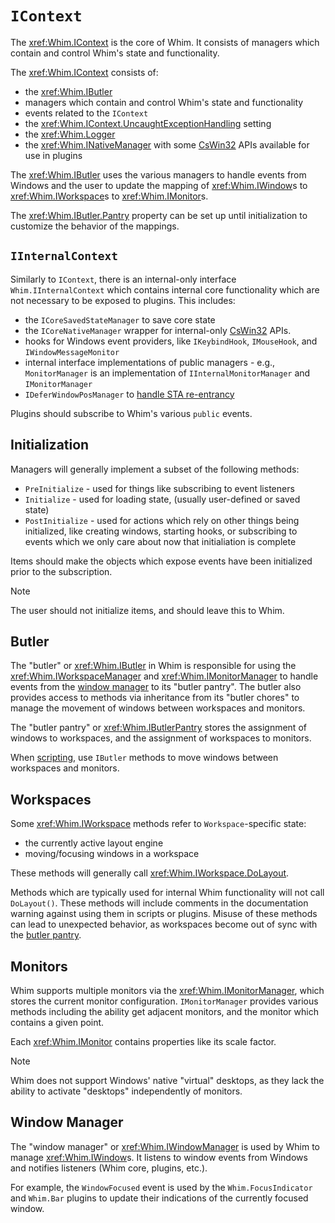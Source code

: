 # `IContext`

The <xref:Whim.IContext> is the core of Whim. It consists of managers which contain and control Whim's state and functionality.

The <xref:Whim.IContext> consists of:

- the <xref:Whim.IButler>
- managers which contain and control Whim's state and functionality
- events related to the `IContext`
- the <xref:Whim.IContext.UncaughtExceptionHandling> setting
- the <xref:Whim.Logger>
- the <xref:Whim.INativeManager> with some [CsWin32](./native-apis.md) APIs available for use in plugins

The <xref:Whim.IButler> uses the various managers to handle events from Windows and the user to update the mapping of <xref:Whim.IWindow>s to <xref:Whim.IWorkspace>s to <xref:Whim.IMonitor>s.

The <xref:Whim.IButler.Pantry> property can be set up until initialization to customize the behavior of the mappings.

## `IInternalContext`

Similarly to `IContext`, there is an internal-only interface `Whim.IInternalContext` which contains internal core functionality which are not necessary to be exposed to plugins. This includes:

- the `ICoreSavedStateManager` to save core state
- the `ICoreNativeManager` wrapper for internal-only [CsWin32](./native-apis.md) APIs.
- hooks for Windows event providers, like `IKeybindHook`, `IMouseHook`, and `IWindowMessageMonitor`
- internal interface implementations of public managers - e.g., `MonitorManager` is an implementation of `IInternalMonitorManager` and `IMonitorManager`
- `IDeferWindowPosManager` to [handle STA re-entrancy](./threading.md)

Plugins should subscribe to Whim's various `public` events.

## Initialization

Managers will generally implement a subset of the following methods:

- `PreInitialize` - used for things like subscribing to event listeners
- `Initialize` - used for loading state, (usually user-defined or saved state)
- `PostInitialize` - used for actions which rely on other things being initialized, like creating windows, starting hooks, or subscribing to events which we only care about now that initialiation is complete

Items should make the objects which expose events have been initialized prior to the subscription.

> [!NOTE]
> The user should not initialize items, and should leave this to Whim.

## Butler

The "butler" or <xref:Whim.IButler> in Whim is responsible for using the <xref:Whim.IWorkspaceManager> and <xref:Whim.IMonitorManager> to handle events from the [window manager](#window-manager) to its "butler pantry". The butler also provides access to methods via inheritance from its "butler chores" to manage the movement of windows between workspaces and monitors.

The "butler pantry" or <xref:Whim.IButlerPantry> stores the assignment of windows to workspaces, and the assignment of workspaces to monitors.

When [scripting](../customize/scripting.md), use `IButler` methods to move windows between workspaces and monitors.

## Workspaces

Some <xref:Whim.IWorkspace> methods refer to `Workspace`-specific state:

- the currently active layout engine
- moving/focusing windows in a workspace

These methods will generally call <xref:Whim.IWorkspace.DoLayout>.

Methods which are typically used for internal Whim functionality will not call `DoLayout()`. These methods will include comments in the documentation warning against using them in scripts or plugins. Misuse of these methods can lead to unexpected behavior, as workspaces become out of sync with the [butler pantry](#butler).

## Monitors

Whim supports multiple monitors via the <xref:Whim.IMonitorManager>, which stores the current monitor configuration. `IMonitorManager` provides various methods including the ability get adjacent monitors, and the monitor which contains a given point.

Each <xref:Whim.IMonitor> contains properties like its scale factor.

> [!NOTE]
> Whim does not support Windows' native "virtual" desktops, as they lack the ability to activate "desktops" independently of monitors.

## Window Manager

The "window manager" or <xref:Whim.IWindowManager> is used by Whim to manage <xref:Whim.IWindow>s. It listens to window events from Windows and notifies listeners (Whim core, plugins, etc.).

For example, the `WindowFocused` event is used by the `Whim.FocusIndicator` and `Whim.Bar` plugins to update their indications of the currently focused window.
